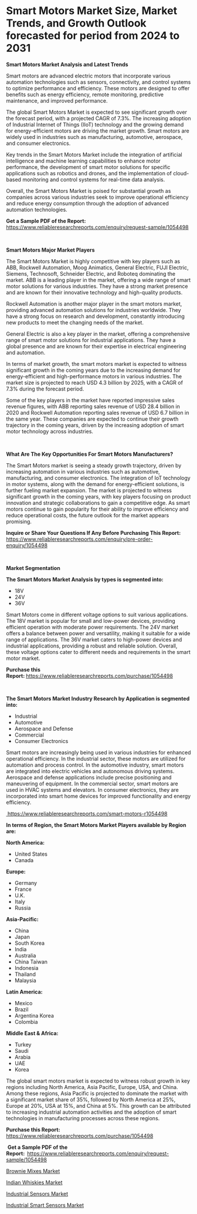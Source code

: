 <p><h1>Smart Motors Market Size, Market Trends, and Growth Outlook forecasted for period from 2024 to 2031</h1></p><p><strong>Smart Motors Market Analysis and Latest Trends</strong></p>
<p><p>Smart motors are advanced electric motors that incorporate various automation technologies such as sensors, connectivity, and control systems to optimize performance and efficiency. These motors are designed to offer benefits such as energy efficiency, remote monitoring, predictive maintenance, and improved performance.</p><p>The global Smart Motors Market is expected to see significant growth over the forecast period, with a projected CAGR of 7.3%. The increasing adoption of Industrial Internet of Things (IIoT) technology and the growing demand for energy-efficient motors are driving the market growth. Smart motors are widely used in industries such as manufacturing, automotive, aerospace, and consumer electronics.</p><p>Key trends in the Smart Motors Market include the integration of artificial intelligence and machine learning capabilities to enhance motor performance, the development of smart motor solutions for specific applications such as robotics and drones, and the implementation of cloud-based monitoring and control systems for real-time data analysis.</p><p>Overall, the Smart Motors Market is poised for substantial growth as companies across various industries seek to improve operational efficiency and reduce energy consumption through the adoption of advanced automation technologies.</p></p>
<p><strong>Get a Sample PDF of the Report:&nbsp;</strong> <a href="https://www.reliableresearchreports.com/enquiry/request-sample/1054498">https://www.reliableresearchreports.com/enquiry/request-sample/1054498</a></p>
<p>&nbsp;</p>
<p><strong>Smart Motors Major Market Players</strong></p>
<p><p>The Smart Motors Market is highly competitive with key players such as ABB, Rockwell Automation, Moog Animatics, General Electric, FUJI Electric, Siemens, Technosoft, Schneider Electric, and Roboteq dominating the market. ABB is a leading player in the market, offering a wide range of smart motor solutions for various industries. They have a strong market presence and are known for their innovative technology and high-quality products.</p><p>Rockwell Automation is another major player in the smart motors market, providing advanced automation solutions for industries worldwide. They have a strong focus on research and development, constantly introducing new products to meet the changing needs of the market.</p><p>General Electric is also a key player in the market, offering a comprehensive range of smart motor solutions for industrial applications. They have a global presence and are known for their expertise in electrical engineering and automation.</p><p>In terms of market growth, the smart motors market is expected to witness significant growth in the coming years due to the increasing demand for energy-efficient and high-performance motors in various industries. The market size is projected to reach USD 4.3 billion by 2025, with a CAGR of 7.3% during the forecast period.</p><p>Some of the key players in the market have reported impressive sales revenue figures, with ABB reporting sales revenue of USD 28.4 billion in 2020 and Rockwell Automation reporting sales revenue of USD 6.7 billion in the same year. These companies are expected to continue their growth trajectory in the coming years, driven by the increasing adoption of smart motor technology across industries.</p></p>
<p>&nbsp;</p>
<p><strong>What Are The Key Opportunities For Smart Motors Manufacturers?</strong></p>
<p><p>The Smart Motors market is seeing a steady growth trajectory, driven by increasing automation in various industries such as automotive, manufacturing, and consumer electronics. The integration of IoT technology in motor systems, along with the demand for energy-efficient solutions, is further fueling market expansion. The market is projected to witness significant growth in the coming years, with key players focusing on product innovation and strategic collaborations to gain a competitive edge. As smart motors continue to gain popularity for their ability to improve efficiency and reduce operational costs, the future outlook for the market appears promising.</p></p>
<p><strong>Inquire or Share Your Questions If Any Before Purchasing This Report:</strong> <a href="https://www.reliableresearchreports.com/enquiry/pre-order-enquiry/1054498">https://www.reliableresearchreports.com/enquiry/pre-order-enquiry/1054498</a></p>
<p>&nbsp;</p>
<p><strong>Market Segmentation</strong></p>
<p><strong>The Smart Motors Market Analysis by types is segmented into:</strong></p>
<p><ul><li>18V</li><li>24V</li><li>36V</li></ul></p>
<p><p>Smart Motors come in different voltage options to suit various applications. The 18V market is popular for small and low-power devices, providing efficient operation with moderate power requirements. The 24V market offers a balance between power and versatility, making it suitable for a wide range of applications. The 36V market caters to high-power devices and industrial applications, providing a robust and reliable solution. Overall, these voltage options cater to different needs and requirements in the smart motor market.</p></p>
<p><strong>Purchase this Report:&nbsp;</strong><a href="https://www.reliableresearchreports.com/purchase/1054498">https://www.reliableresearchreports.com/purchase/1054498</a></p>
<p>&nbsp;</p>
<p><strong>The Smart Motors Market Industry Research by Application is segmented into:</strong></p>
<p><ul><li>Industrial</li><li>Automotive</li><li>Aerospace and Defense</li><li>Commercial</li><li>Consumer Electronics</li></ul></p>
<p><p>Smart motors are increasingly being used in various industries for enhanced operational efficiency. In the industrial sector, these motors are utilized for automation and process control. In the automotive industry, smart motors are integrated into electric vehicles and autonomous driving systems. Aerospace and defense applications include precise positioning and maneuvering of equipment. In the commercial sector, smart motors are used in HVAC systems and elevators. In consumer electronics, they are incorporated into smart home devices for improved functionality and energy efficiency.</p></p>
<p><a href="https://www.reliableresearchreports.com/smart-motors-r1054498">&nbsp;https://www.reliableresearchreports.com/smart-motors-r1054498</a></p>
<p><strong>In terms of Region, the Smart Motors Market Players available by Region are:</strong></p>
<p>
    <p> <strong> North America: </strong>
        <ul>
            <li>United States</li>
            <li>Canada</li>
        </ul>
        </p> 
    <p> <strong> Europe: </strong>
        <ul>
            <li>Germany</li>
            <li>France</li>
            <li>U.K.</li>
            <li>Italy</li>
            <li>Russia</li>
        </ul>
        </p> 
    <p> <strong> Asia-Pacific: </strong>
        <ul>
            <li>China</li>
            <li>Japan</li>
            <li>South Korea</li>
            <li>India</li>
            <li>Australia</li>
            <li>China Taiwan</li>
            <li>Indonesia</li>
            <li>Thailand</li>
            <li>Malaysia</li>
        </ul>
        </p> 
    <p> <strong> Latin America: </strong>
        <ul>
            <li>Mexico</li>
            <li>Brazil</li>
            <li>Argentina Korea</li>
            <li>Colombia</li>
        </ul>
        </p> 
    <p> <strong> Middle East & Africa: </strong>
        <ul>
            <li>Turkey</li>
            <li>Saudi</li>
            <li>Arabia</li>
            <li>UAE</li>
            <li>Korea</li>
        </ul>
    </p>
    </p>
<p><p>The global smart motors market is expected to witness robust growth in key regions including North America, Asia Pacific, Europe, USA, and China. Among these regions, Asia Pacific is projected to dominate the market with a significant market share of 35%, followed by North America at 25%, Europe at 20%, USA at 15%, and China at 5%. This growth can be attributed to increasing industrial automation activities and the adoption of smart technologies in manufacturing processes across these regions.</p></p>
<p><strong>Purchase this Report: </strong><a href="https://www.reliableresearchreports.com/purchase/1054498">https://www.reliableresearchreports.com/purchase/1054498</a></p>
<p>&nbsp;<strong>Get a Sample PDF of the Report:&nbsp;&nbsp;</strong><a href="https://www.reliableresearchreports.com/enquiry/request-sample/1054498">https://www.reliableresearchreports.com/enquiry/request-sample/1054498</a></p>
<p><strong></strong></p>
<p><p><a href="https://medium.com/@billyrice626/brownie-mixes-market-size-share-trends-analysis-report-by-end-use-departmental-and-traditional-7111a9891c5b">Brownie Mixes Market</a></p><p><a href="https://medium.com/@joshdavis1955/global-indian-whiskies-market-opportunities-and-forecast-for-period-from-2024-to-2031-37ee1dd9dfd9">Indian Whiskies Market</a></p><p><a href="https://github.com/erickahgreen002024/Market-Research-Report-List-1/blob/main/industrial-sensors-market.md">Industrial Sensors Market</a></p><p><a href="https://github.com/victorialyman98067/Market-Research-Report-List-1/blob/main/industrial-smart-sensors-market.md">Industrial Smart Sensors Market</a></p></p>